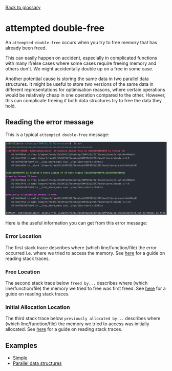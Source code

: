 [Back to glossary](..)

# attempted double-free

An `attempted double-free` occurs when you try to free memory that has already been freed.

This can easily happen on accident, especially in complicated functions with many if/else cases where some cases require freeing memory and others don't. We might accidentally double up on a free in some case.

Another potential cause is storing the same data in two parallel data structures. It might be useful to store two versions of the same data in different representations for optimisation reasons, where certain operations would be relatively cheap in one operation compared to the other. However, this can complicate freeing if both data structures try to free the data they hold.

## Reading the error message

This is a typical `attempted double-free` message:

![img.png](simple/error.png)

Here is the useful information you can get from this error message:

### Error Location
The first stack trace describes where (which line/function/file) the error occurred i.e. where we tried to access the memory. See [here](../../errmsg#stack-traces) for a guide on reading stack traces.

### Free Location
The second stack trace below `freed by...` describes where (which line/function/file) the memory we tried to free was first freed. See [here](../../errmsg#stack-traces) for a guide on reading stack traces.

### Initial Allocation Location

The third stack trace below `previously allocated by...` describes where (which line/function/file) the memory we tried to access was initially allocated. See [here](../../errmsg#stack-traces) for a guide on reading stack traces.

## Examples

- [Simple](simple)
- [Parallel data structures](parallel)
